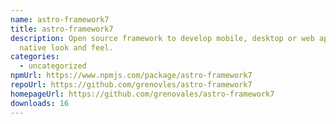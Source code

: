 ```yaml
---
name: astro-framework7
title: astro-framework7
description: Open source framework to develop mobile, desktop or web apps with
  native look and feel.
categories:
  - uncategorized
npmUrl: https://www.npmjs.com/package/astro-framework7
repoUrl: https://github.com/grenovles/astro-framework7
homepageUrl: https://github.com/grenovales/astro-framework7
downloads: 16
---
```

